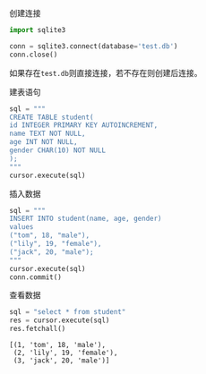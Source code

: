 创建连接

```python
import sqlite3

conn = sqlite3.connect(database='test.db')
conn.close()
```

如果存在`test.db`则直接连接，若不存在则创建后连接。

建表语句

```python
sql = """
CREATE TABLE student(
id INTEGER PRIMARY KEY AUTOINCREMENT,
name TEXT NOT NULL,
age INT NOT NULL,
gender CHAR(10) NOT NULL
);
"""
cursor.execute(sql)
```

插入数据

```python
sql = """
INSERT INTO student(name, age, gender) 
values 
("tom", 18, "male"),
("lily", 19, "female"),
("jack", 20, "male");
"""
cursor.execute(sql)
conn.commit()
```

查看数据

```python
sql = "select * from student"
res = cursor.execute(sql)
res.fetchall()
```

```
[(1, 'tom', 18, 'male'),
 (2, 'lily', 19, 'female'),
 (3, 'jack', 20, 'male')]
```



